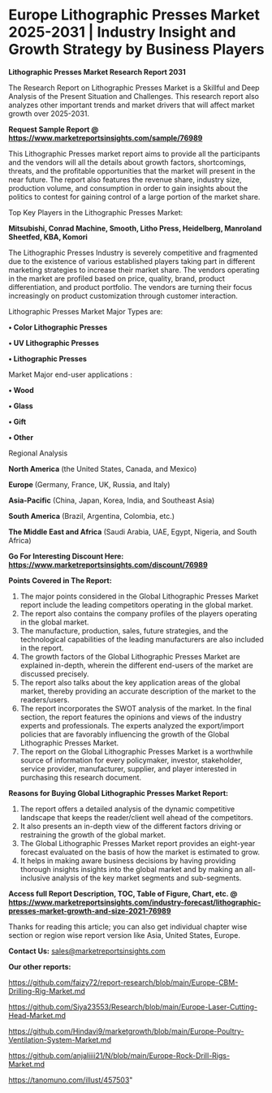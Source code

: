  # Europe Lithographic Presses Market 2025-2031 | Industry Insight and Growth Strategy by Business Players

<strong>Lithographic Presses Market Research Report 2031</strong>

The Research Report on Lithographic Presses Market is a Skillful and Deep Analysis of the Present Situation and Challenges. This research report also analyzes other important trends and market drivers that will affect market growth over 2025-2031.

<strong>Request Sample Report @ <a href=https://www.marketreportsinsights.com/sample/76989>https://www.marketreportsinsights.com/sample/76989</a></strong>

This Lithographic Presses market report aims to provide all the participants and the vendors will all the details about growth factors, shortcomings, threats, and the profitable opportunities that the market will present in the near future. The report also features the revenue share, industry size, production volume, and consumption in order to gain insights about the politics to contest for gaining control of a large portion of the market share.

Top Key Players in the Lithographic Presses Market:

<strong>Mitsubishi, Conrad Machine, Smooth, Litho Press, Heidelberg, Manroland Sheetfed, KBA, Komori</strong>

The Lithographic Presses Industry is severely competitive and fragmented due to the existence of various established players taking part in different marketing strategies to increase their market share. The vendors operating in the market are profiled based on price, quality, brand, product differentiation, and product portfolio. The vendors are turning their focus increasingly on product customization through customer interaction.

Lithographic Presses Market Major Types are:

<strong>• Color Lithographic Presses

• UV Lithographic Presses

• Lithographic Presses</strong>

Market Major end-user applications :

<strong>• Wood

• Glass

• Gift

• Other</strong>

Regional Analysis

</u><strong><b>North America</b></strong> (the United States, Canada, and Mexico)

<strong><b>Europe </b></strong>(Germany, France, UK, Russia, and Italy)

<strong><b>Asia-Pacific</b></strong> (China, Japan, Korea, India, and Southeast Asia)

<strong><b>South America</b></strong> (Brazil, Argentina, Colombia, etc.)

<strong><b>The Middle East and Africa</b></strong> (Saudi Arabia, UAE, Egypt, Nigeria, and South Africa)

<strong>Go For Interesting Discount Here: <a href=https://www.marketreportsinsights.com/discount/76989>https://www.marketreportsinsights.com/discount/76989</a></strong>

<strong>Points Covered in The Report:</strong>
<ol>
  <li>The major points considered in the Global Lithographic Presses Market report include the leading competitors operating in the global market.</li>
  <li>The report also contains the company profiles of the players operating in the global market.</li>
  <li>The manufacture, production, sales, future strategies, and the technological capabilities of the leading manufacturers are also included in the report.</li>
  <li>The growth factors of the Global Lithographic Presses Market are explained in-depth, wherein the different end-users of the market are discussed precisely.</li>
  <li>The report also talks about the key application areas of the global market, thereby providing an accurate description of the market to the readers/users.</li>
  <li>The report incorporates the SWOT analysis of the market. In the final section, the report features the opinions and views of the industry experts and professionals. The experts analyzed the export/import policies that are favorably influencing the growth of the Global Lithographic Presses Market.</li>
  <li>The report on the Global Lithographic Presses Market is a worthwhile source of information for every policymaker, investor, stakeholder, service provider, manufacturer, supplier, and player interested in purchasing this research document.</li>
</ol>
<strong>Reasons for Buying Global Lithographic Presses Market Report:</strong>

<ol>
  <li>The report offers a detailed analysis of the dynamic competitive landscape that keeps the reader/client well ahead of the competitors.</li>
  <li>It also presents an in-depth view of the different factors driving or restraining the growth of the global market.</li>
  <li>The Global Lithographic Presses Market report provides an eight-year forecast evaluated on the basis of how the market is estimated to grow.</li>
  <li>It helps in making aware business decisions by having providing thorough insights insights into the global market and by making an all-inclusive analysis of the key market segments and sub-segments.</li>
</ol>
<strong>Access full Report Description, TOC, Table of Figure, Chart, etc. @ <a href=https://www.marketreportsinsights.com/industry-forecast/lithographic-presses-market-growth-and-size-2021-76989>https://www.marketreportsinsights.com/industry-forecast/lithographic-presses-market-growth-and-size-2021-76989</a></strong>


Thanks for reading this article; you can also get individual chapter wise section or region wise report version like Asia, United States, Europe.

<strong>Contact Us:</strong>
sales@marketreportsinsights.com

<strong>Our other reports:</strong>

<a href=https://github.com/faizy72/report-research/blob/main/Europe-CBM-Drilling-Rig-Market.md>https://github.com/faizy72/report-research/blob/main/Europe-CBM-Drilling-Rig-Market.md</a>

<a href=https://github.com/Siya23553/Research/blob/main/Europe-Laser-Cutting-Head-Market.md>https://github.com/Siya23553/Research/blob/main/Europe-Laser-Cutting-Head-Market.md</a>

<a href=https://github.com/Hindavi9/marketgrowth/blob/main/Europe-Poultry-Ventilation-System-Market.md>https://github.com/Hindavi9/marketgrowth/blob/main/Europe-Poultry-Ventilation-System-Market.md</a>

<a href=https://github.com/anjaliiii21/N/blob/main/Europe-Rock-Drill-Rigs-Market.md>https://github.com/anjaliiii21/N/blob/main/Europe-Rock-Drill-Rigs-Market.md</a>

<a href=https://tanomuno.com/illust/457503>https://tanomuno.com/illust/457503</a>"
